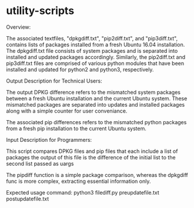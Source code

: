 # utility-scripts


Overview:

The associated textfiles, "dpkgdiff.txt", "pip2diff.txt", and "pip3diff.txt", contains lists of packages installed from a fresh Ubuntu 16.04 installation.
The dpkgdiff.txt file consists of system packages and is separated into installed and updated packages accordingly.
Similarly, the pip2diff.txt and pip3diff.txt files are comprised of various python modules that have been installed and updated for python2 and python3, respectively.






Output Description for Technical Users:

The output DPKG difference refers to the mismatched system packages between a fresh Ubuntu installation and the current Ubuntu system.
These mismatched packages are separated into updates and installed packages along with a simple counter for user conveniance.

The associated pip differences refers to the mismatched python packages from a fresh pip installation to the current Ubuntu system.





Input Description for Programmers:

This script compares DPKG files and pip files that each include a list of packages
the output of this file is the difference of the initial list to the second list passed as uargs

The pipdiff function is a simple package comparison, whereas the dpkgdiff func is more complex, extracting essential information only.


Expected usage command: python3 filediff.py preupdatefile.txt postupdatefile.txt

